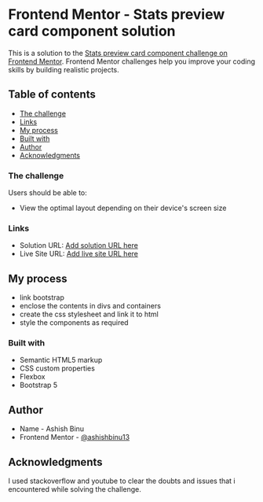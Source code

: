 # Frontend Mentor - Stats preview card component solution

This is a solution to the [Stats preview card component challenge on Frontend Mentor](https://www.frontendmentor.io/challenges/stats-preview-card-component-8JqbgoU62). Frontend Mentor challenges help you improve your coding skills by building realistic projects.

## Table of contents

- [The challenge](#the-challenge)
- [Links](#links)
- [My process](#my-process)
- [Built with](#built-with)
- [Author](#author)
- [Acknowledgments](#acknowledgments)

### The challenge

Users should be able to:

- View the optimal layout depending on their device's screen size

### Links

- Solution URL: [Add solution URL here](https://your-solution-url.com)
- Live Site URL: [Add live site URL here](https://your-live-site-url.com)

## My process

- link bootstrap
- enclose the contents in divs and containers
- create the css stylesheet and link it to html
- style the components as required

### Built with

- Semantic HTML5 markup
- CSS custom properties
- Flexbox
- Bootstrap 5

## Author

- Name - Ashish Binu
- Frontend Mentor - [@ashishbinu13](https://www.frontendmentor.io/profile/ashishbinu13/)

## Acknowledgments

I used stackoverflow and youtube to clear the doubts and issues that i encountered while solving the challenge.

